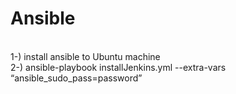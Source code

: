 # Ansible<br>
<br>
1-) install ansible to Ubuntu machine<br>
2-) ansible-playbook installJenkins.yml --extra-vars “ansible_sudo_pass=password”<br>
